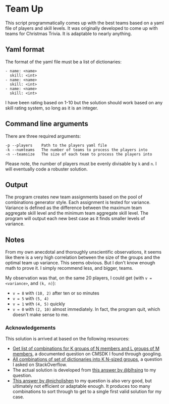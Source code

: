 # Team Up

This script programmatically comes up with the best teams based on a yaml file
of players and skill levels. It was originally developed to come up with teams
for Christmas Trivia. It is adaptable to nearly anything.

## Yaml format

The format of the yaml file must be a list of dictionaries:

    - name: <name>
      skill: <int>
    - name: <name>
      skill: <int>
    - name: <name>
      skill: <int>

I have been rating based on 1-10 but the solution should work based on any skill
rating system, so long as it is an integer.

## Command line arguments

There are three required arguments:

    -p --players    Path to the players yaml file
    -k --numteams   The number of teams to process the players into
    -n --teamsize   The size of each team to process the players into

Please note, the number of players must be evenly divisable by `k` and `n`. I
will eventually code a robuster solution.

## Output

The program creates new team assignments based on the pool of combinations
generator style. Each assignment is tested for variance. Variance is defined as
the difference between the maximum team aggregate skill level and the minimum
team aggregate skill level. The program will output each new best case as it
finds smaller levels of variance.

## Notes

From my own anecdotal and thoroughly unscientific observations, it seems like
there is a very high correlation between the size of the groups and the optimal
team up variance. This seems obvious. But I don't know enough math to prove it.
I simply recommend less, and bigger, teams.

My observation was that, on the same 20 players, I could get (with `v =
<variance>`, and `(k, n)`):

- `v = 8` with `(10, 2)` after ten or so minutes
- `v = 5` with `(5, 4)`
- `v = 1` with `(4, 5)` quickly
- `v = 0` with `(2, 10)` almost immediately. In fact, the program quit, which
  doesn't make sense to me.

### Acknowledgements

This solution is arrived at based on the following resources:

- [Get list of combinations for K groups of N members and L groups of M
  members](https://cmsdk.com/python/get-list-of-combinations-for-k-groups-of-n-members-and-l-groups-of-m-members.html),
  a documented question on CMSDK I found through googling.
- [All combinations of set of dictionaries into K N-sized
  groups](https://stackoverflow.com/questions/53916276/all-combinations-of-set-of-dictionaries-into-k-n-sized-groups),
  a question I asked on StackOverflow.
- The actual solution is developed from [this answer by
  @blhsing](https://stackoverflow.com/a/53918184/9691276) to my question.
- [This answer by @nicholishen](https://stackoverflow.com/a/53917051/9691276) to
  my question is also very good, but ultimately not efficient or adaptable
  enough. It produces too many combinations to sort through to get to a single
  first valid solution for my case.

